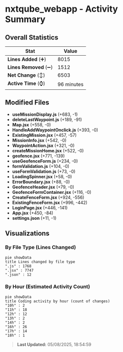 # nxtqube_webapp - Activity Summary 

## Overall Statistics

| Stat                   | Value                                                             |
| ---------------------- | ----------------------------------------------------------------- |
| **Lines Added** (➕)   | 8015                                          |
| **Lines Removed** (➖) | 1512                                        |
| **Net Change** (↕)    | 6503                |
| **Active Time** (⌚)   | 96 minutes |


## Modified Files
- **useMissionDisplay.js** (+683, -1)
- **deleteLastWaypoint.js** (+189, -91)
- **Map.jsx** (+558, -0)
- **HandleAddWaypointOnclick.js** (+393, -0)
- **ExistingMission.jsx** (+457, -57)
- **MissionInfo.jsx** (+542, -0)
- **WaypointAction.jsx** (+321, -0)
- **createMissionHome.jsx** (+522, -0)
- **geofence.jsx** (+771, -139)
- **useGeofenceForm.js** (+234, -0)
- **formValidation.js** (+104, -0)
- **useFormValidation.js** (+73, -0)
- **LoadingSpinner.jsx** (+58, -0)
- **ErrorBoundary.jsx** (+88, -0)
- **GeofenceHeader.jsx** (+79, -0)
- **GeofenceFormContainer.jsx** (+116, -0)
- **CreateFenceForm.jsx** (+924, -556)
- **ExistingFenceForm.jsx** (+996, -442)
- **LoginPage.jsx** (+446, -141)
- **App.jsx** (+450, -84)
- **settings.json** (+11, -1)

## Visualizations

### By File Type (Lines Changed)

```mermaid
pie showData
title Lines changed by file type
".js" : 1768
".jsx" : 7747
".json" : 12
```

### By Hour (Estimated Activity Count)

```mermaid
pie showData
title Coding activity by hour (count of changes)
"10h" : 2
"11h" : 18
"12h" : 12
"13h" : 2
"14h" : 2
"16h" : 26
"17h" : 14
"18h" : 1
```


> **Last Updated:** 05/08/2025, 18:54:59